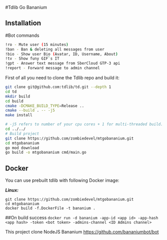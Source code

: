 #Tdlib Go Bananium

## Installation

#Bot commands

```bash
!ro - Mute user (15 minutes)
!ban - Ban & deleting all messages from user
!bio - Show user Bio (Avatar, ID, Username, About)
!tv - Show funy GIF`s IT
!gpt - Answer text message from SberCloud GTP-3 api
!report - Forward message to admin channel

```

First of all you need to clone the Tdlib repo and build it:
```bash
git clone git@github.com:tdlib/td.git --depth 1
cd td
mkdir build
cd build
cmake -DCMAKE_BUILD_TYPE=Release ..
cmake --build . -- -j5
make install

# -j5 refers to number of your cpu cores + 1 for multi-threaded build.
cd ../../
# Build project
git clone https://github.com/zombiedevel/mtgobananium.git
cd mtgobananium
go mod download
go build -o mtgobananium cmd/main.go

```

## Docker
You can use prebuilt tdlib with following Docker image:

***Linux:***
``` shell
git clone https://github.com/zombiedevel/mtgobananium.git 
cd mtgobananium
docker build -f.DockerFile -t bananium .
```
##On build success
```docker run -d bananium -app-id <app id> -app-hash <app hash> -token <bot token> -admins-channel <ID Admins channel>```


This project clone NodeJS Bananium https://github.com/bananiumbot/bot